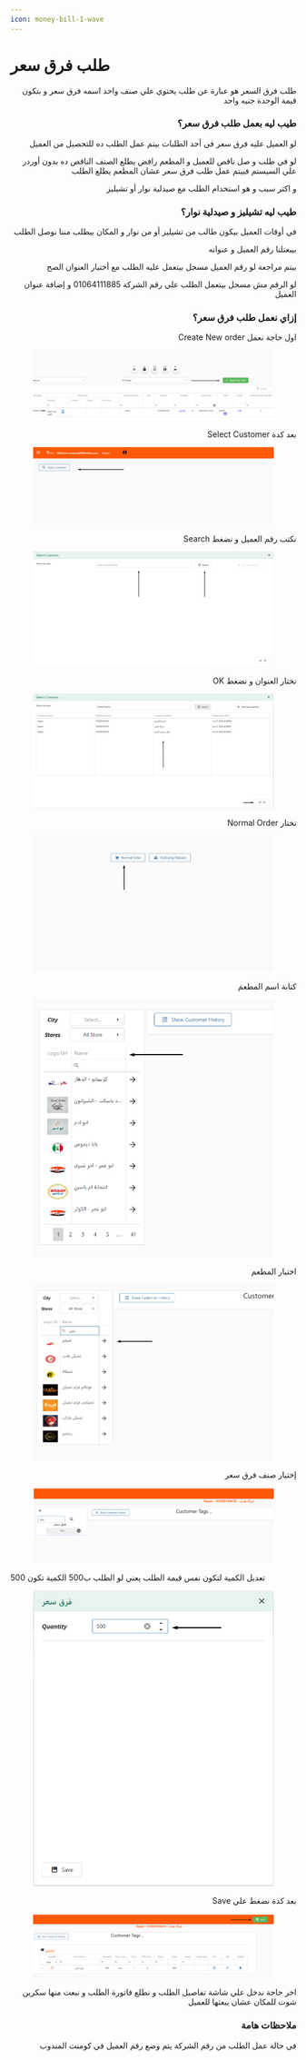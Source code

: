 ```yaml
---
icon: money-bill-1-wave
---
```


# طلب فرق سعر

<p align="right">طلب فرق السعر هو عبارة عن طلب يحتوي علي صنف واحد اسمه فرق سعر و بتكون قيمة الوحدة جنيه واحد</p>

<h3 align="right">طيب ليه بعمل طلب فرق سعر؟</h3>

<p align="right">لو العميل عليه فرق سعر في أحد الطلبات بيتم عمل الطلب ده للتحصيل من العميل</p>

<p align="right">لو في طلب و صل ناقص للعميل و المطعم رافض يطلع الصنف الناقص ده بدون أوردر علي السيستم فبيتم عمل طلب فرق سعر عشان المطعم يطلع الطلب</p>

<p align="right">و اكتر سبب و هو استخدام الطلب مع صيدلية نوار أو تشيليز </p>

<h3 align="right">طيب ليه تشيليز و صيدلية نوار؟</h3>

<p align="right">في أوقات العميل بيكون طالب من تشيليز أو من نوار و المكان بيطلب مننا نوصل الطلب</p>

<p align="right">بيبعتلنا رقم العميل و عنوانه</p>

<p align="right">بيتم مراجعة لو رقم العميل مسجل بيتعمل عليه الطلب مع أختيار العنوان الصح</p>

<p align="right">لو الرقم مش مسجل بيتعمل الطلب علي رقم الشركة 01064111885 و إضافة عنوان العميل </p>

<h3 align="right">إزاي نعمل طلب فرق سعر؟</h3>

<p align="right">Create New order اول حاجة نعمل </p>

<figure><img src=".gitbook/assets/image (14).png" alt=""><figcaption></figcaption></figure>

<p align="right">Select Customer بعد كدة </p>

<figure><img src=".gitbook/assets/image (15).png" alt=""><figcaption></figcaption></figure>

<p align="right">Search نكتب رقم العميل و نضغط </p>

<figure><img src=".gitbook/assets/image (16).png" alt=""><figcaption></figcaption></figure>

<p align="right">OK نختار العنوان و نضغط </p>

<figure><img src=".gitbook/assets/image (17).png" alt=""><figcaption></figcaption></figure>

<p align="right">Normal Order نختار </p>

<figure><img src=".gitbook/assets/image (18).png" alt=""><figcaption></figcaption></figure>

<p align="right">كتابة اسم المطعم</p>

<figure><img src=".gitbook/assets/image (19).png" alt=""><figcaption></figcaption></figure>

<p align="right">اختيار المطعم</p>

<figure><img src=".gitbook/assets/image (1) (1).png" alt=""><figcaption></figcaption></figure>

<p align="right">إختيار صنف فرق سعر</p>

<figure><img src=".gitbook/assets/image (2) (1).png" alt=""><figcaption></figcaption></figure>

تعديل الكمية لتكون نفس قيمة الطلب يعني لو الطلب ب500 الكمية تكون 500

<figure><img src=".gitbook/assets/image (3).png" alt=""><figcaption></figcaption></figure>

<p align="right">Save بعد كدة نضغط علي </p>

<figure><img src=".gitbook/assets/image (4).png" alt=""><figcaption></figcaption></figure>

<p align="right">اخر حاجة ندخل علي شاشة تفاصيل الطلب و نطلع فاتورة الطلب و نبعت منها سكرين شوت للمكان عشان يبعتها للعميل</p>

<p align="right"></p>

<h3 align="right">ملاحظات هامة</h3>

<p align="right">في حالة عمل الطلب من رقم الشركة يتم وضع رقم العميل في كومنت المندوب </p>
